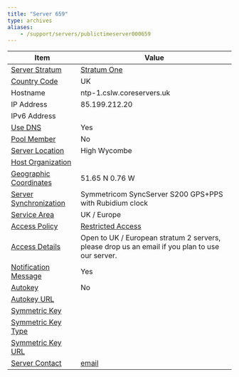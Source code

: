 ```yaml
---
title: "Server 659"
type: archives
aliases:
    - /support/servers/publictimeserver000659
---
```


| Item | Value |
| ----- | ----- |
| [Server Stratum](/support/servers/serverstratum) | [Stratum One](/support/servers/stratumonetimeservers) |
| [Country Code](/support/servers/countrycode) | UK |
| Hostname |  ntp-1.cslw.coreservers.uk |
| IP Address |  85.199.212.20 |
| IPv6 Address | |
| [Use DNS](/support/servers/usedns) | Yes |
| [Pool Member](/support/servers/poolmember) | No |
| [Server Location](/support/servers/serverlocation) |  High Wycombe  |
| [Host Organization](/support/servers/hostorganization) | |
| [ Geographic Coordinates](/support/servers/geographiccoordinates) |  51.65 N 0.76 W |
| [Server Synchronization](/support/servers/serversynchronization) |  Symmetricom SyncServer S200 GPS+PPS with Rubidium clock  |
| [Service Area](/support/servers/servicearea) |  UK / Europe  |
| [Access Policy](/support/servers/accesspolicy) | [Restricted Access](/support/servers/restrictedaccess) |
| [Access Details](/support/servers/accessdetails) |  Open to UK / European stratum 2 servers, please drop us an email if you plan to use our server.  |
| [Notification Message](/support/servers/notificationmessage) | Yes |
| [Autokey](/support/servers/autokey) | No |
| [Autokey URL](/support/servers/autokeyurl) | |
| [Symmetric Key](/support/servers/symmetrickey) |  |
| [Symmetric Key Type](/support/servers/symmetrickeytype) | |
| [Symmetric Key URL](/support/servers/symmetrickeyurl) | |
| [Server Contact](/support/servers/servercontact) | [email](mailto:timelords@comgw.co.uk) |